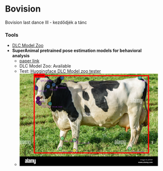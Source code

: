 # Bovision

Bovision last dance III - kezdődjék a tánc

### Tools

- [DLC Model Zoo](http://www.mackenziemathislab.org/dlc-modelzoo/)
- **SuperAnimal pretrained pose estimation
models for behavioral analysis**
  - [paper link](https://arxiv.org/pdf/2203.07436v4.pdf)
  - DLC Model Zoo: Available
  - Test: [Huggingface DLC Model zoo tester](https://huggingface.co/spaces/DeepLabCut/DeepLabCutModelZoo-SuperAnimals)
  - ![](img/markedcow.png)


